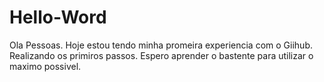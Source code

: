 # Hello-Word
Ola Pessoas. 
Hoje estou tendo minha promeira experiencia com o Giihub. Realizando os primiros passos.
Espero aprender o bastente para utilizar o maximo possivel. 
